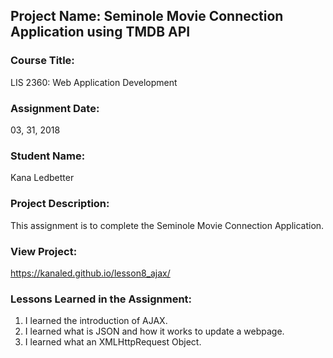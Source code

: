 ## Project Name:  Seminole Movie Connection Application using TMDB API

### Course Title:
LIS 2360:  Web Application Development

### Assignment Date:  
03, 31, 2018

### Student Name:  
Kana Ledbetter

### Project Description:
This assignment is to complete the Seminole Movie Connection Application.

### View Project:
https://kanaled.github.io/lesson8_ajax/

### Lessons Learned in the Assignment:
1. I learned the introduction of AJAX.
2. I learned what is JSON and how it works to update a webpage.
3. I learned what an XMLHttpRequest Object.
